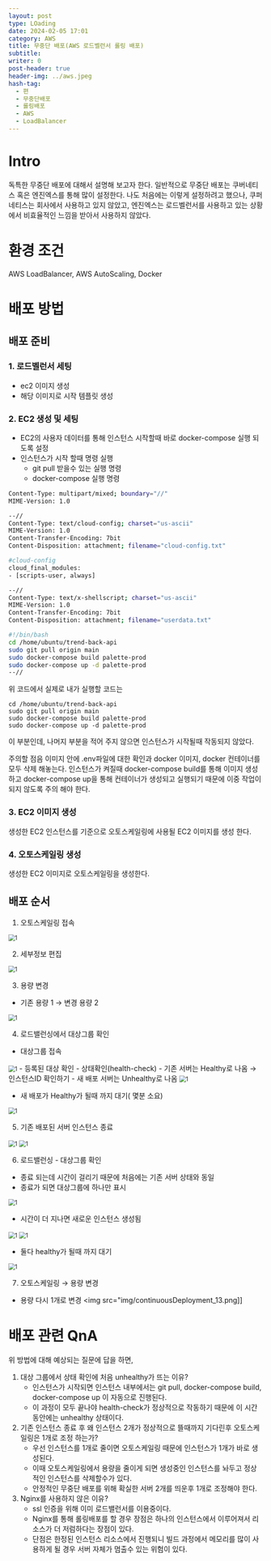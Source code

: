 ```yaml
---
layout: post
type: LOading
date: 2024-02-05 17:01
category: AWS
title: 무중단 배포(AWS 로드벨런서 롤링 배포)
subtitle: 
writer: 0
post-header: true
header-img: ../aws.jpeg
hash-tag:
  - 편
  - 무중단배포
  - 롤링배포
  - AWS
  - LoadBalancer
---
```


# Intro
독특한 무중단 배포에 대해서 설명해 보고자 한다.
일반적으로 무중단 배포는 쿠버네티스 혹은 엔진엑스를 통해 많이 설정한다.
나도 처음에는 이렇게 설정하려고 했으나,
쿠퍼네티스는 회사에서 사용하고 있지 않았고,
엔진엑스는 로드벨런서를 사용하고 있는 상황에서 비효율적인 느낌을 받아서 사용하지 않았다.

# 환경 조건
AWS LoadBalancer, AWS AutoScaling, Docker


# 배포 방법
## 배포 준비
### 1. 로드벨런서 세팅
- ec2 이미지 생성
- 해당 이미지로 시작 템플릿 생성

### 2. EC2 생성 및 세팅
- EC2의 사용자 데이터를 통해 인스턴스 시작할때 바로 docker-compose 실행 되도록 설정
- 인스턴스가 시작 할때  명령 실행
	- git pull 받을수 있는 실행 명령
	- docker-compose 실행 명령


```bash
Content-Type: multipart/mixed; boundary="//"
MIME-Version: 1.0

--//
Content-Type: text/cloud-config; charset="us-ascii"
MIME-Version: 1.0
Content-Transfer-Encoding: 7bit
Content-Disposition: attachment; filename="cloud-config.txt"

#cloud-config
cloud_final_modules:
- [scripts-user, always]

--//
Content-Type: text/x-shellscript; charset="us-ascii"
MIME-Version: 1.0
Content-Transfer-Encoding: 7bit
Content-Disposition: attachment; filename="userdata.txt"

#!/bin/bash
cd /home/ubuntu/trend-back-api
sudo git pull origin main
sudo docker-compose build palette-prod
sudo docker-compose up -d palette-prod
--//
```


위 코드에서 실제로 내가 실행할 코드는

```
cd /home/ubuntu/trend-back-api
sudo git pull origin main
sudo docker-compose build palette-prod
sudo docker-compose up -d palette-prod
```

이 부분인데, 나머지 부분을 적어 주지 않으면 인스턴스가 시작될때 작동되지 않았다.

주의할 점음 이미지 안에 .env파일에 대한 확인과
docker 이미지, docker 컨테이너를 모두 삭제 해놓는다.
인스턴스가 켜질때 docker-compose build를 통해 이미지 생성하고 
docker-compose up을 통해 컨테이너가 생성되고 실행되기 때문에
이중 작업이 되지 않도록 주의 해야 한다.
### 3. EC2 이미지 생성
생성한 EC2 인스턴스를 기준으로 오토스케일링에 사용될 EC2 이미지를 생성 한다.

### 4. 오토스케일링 생성
생성한 EC2 이미지로 오토스케일링을 생성한다.

## 배포 순서

1. 오토스케일링 접속
<img src="img/continuousDeployment_1.png" alt="1" style="zoom:80%;" />

2. 세부정보 편집
<img src="img/continuousDeployment_2.png" alt="1" style="zoom:80%;" />

3. 용량 변경
- 기존 용량 1 → 변경 용량 2
<img src="img/continuousDeployment_3.png" alt="1" style="zoom:80%;" />

4. 로드밸런싱에서 대상그룹 확인
- 대상그룹 접속
<img src="img/continuousDeployment_4.png" alt="1" style="zoom:80%;" />
- 등록된 대상 확인 - 상태확인(health-check)
- 기존 서버는 Healthy로 나옴 → 인스턴스ID 확인하기
- 새 배포 서버는 Unhealthy로 나옴
<img src="img/continuousDeployment_5.png" alt="1" style="zoom:80%;" />

- 새 배포가 Healthy가 될때 까지 대기( 몇분 소요)
<img src="img/continuousDeployment_6.png" alt="1" style="zoom:80%;" />

5. 기존 배포된 서버 인스턴스 종료
<img src="img/continuousDeployment_7.png" alt="1" style="zoom:80%;" />
<img src="img/continuousDeployment_8.png" alt="1" style="zoom:80%;" />

6. 로드밸런싱 - 대상그룹 확인
- 종료 되는데 시간이 걸리기 때문에 처음에는 기존 서버 상태와 동일
- 종료가 되면 대상그룹에 하나만 표시
<img src="img/continuousDeployment_9.png" alt="1" style="zoom:80%;" />

- 시간이 더 지나면 새로운 인스턴스 생성됨
<img src="img/continuousDeployment_10.png" alt="1" style="zoom:80%;" />
<img src="img/continuousDeployment_11.png" alt="1" style="zoom:80%;" />

- 둘다 healthy가 될때 까지 대기
<img src="img/continuousDeployment_12.png" alt="1" style="zoom:80%;" />

7. 오토스케일링 → 용량 변경
- 용량 다시 1개로 변경
  <img src="img/continuousDeployment_13.png]]

# 배포 관련 QnA
위 방법에 대해 예상되는 질문에 답을 하면,
1. 대상 그룹에서 상태 확인에 처음 unhealthy가 뜨는 이유?
	- 인스턴스가 시작되면 인스턴스 내부에서는 git pull, docker-compose build, docker-compose up 이 자동으로 진행된다.
	- 이 과정이 모두 끝나야 health-check가 정상적으로 작동하기 때문에 이 시간동안에는 unhealthy 상태이다.
2. 기존 인스턴스 종료 후 왜 인스턴스 2개가 정상적으로 뜰때까지 기다린후 오토스케일링은 1개로 조정 하는가?
	- 우선 인스턴스를 1개로 줄이면 오토스케일링 때문에 인스턴스가 1개가 바로 생성된다.
	- 이때 오토스케일링에서 용량을 줄이게 되면 생성중인 인스턴스를 놔두고 정상적인 인스턴스를 삭제할수가 있다.
	- 안정적인 무중단 배포를 위해 확실한 서버 2개를 띄운후 1개로 조정해야 한다.
1. Nginx를 사용하지 않은 이유?
	- ssl 인증을 위해 이미 로드밸런서를 이용중이다.
	- Nginx를 통해 롤링배포를 할 경우 장점은 하나의 인스턴스에서 이루어져서 리소스가 더 저럼하다는 장점이 있다.
	- 단점은 한정된 인스턴스 리소스에서 진행되니 빌드 과정에서 메모리를 많이 사용하게 될 경우 서버 자체가 멈출수 있는 위험이 있다.